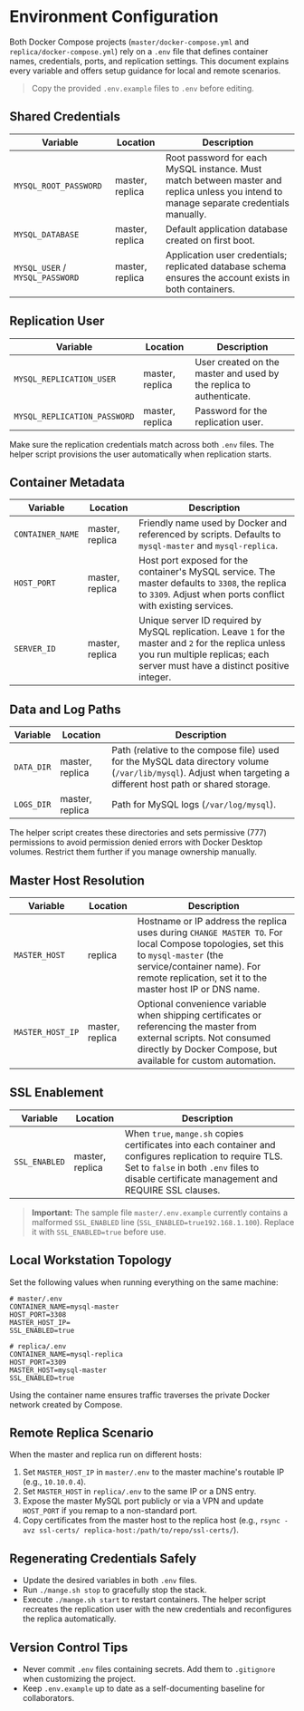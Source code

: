 # Environment Configuration

Both Docker Compose projects (`master/docker-compose.yml` and `replica/docker-compose.yml`) rely on a `.env` file that defines container names, credentials, ports, and replication settings. This document explains every variable and offers setup guidance for local and remote scenarios.

> Copy the provided `.env.example` files to `.env` before editing.

## Shared Credentials

| Variable | Location | Description |
| --- | --- | --- |
| `MYSQL_ROOT_PASSWORD` | master, replica | Root password for each MySQL instance. Must match between master and replica unless you intend to manage separate credentials manually. |
| `MYSQL_DATABASE` | master, replica | Default application database created on first boot. |
| `MYSQL_USER` / `MYSQL_PASSWORD` | master, replica | Application user credentials; replicated database schema ensures the account exists in both containers. |

## Replication User

| Variable | Location | Description |
| --- | --- | --- |
| `MYSQL_REPLICATION_USER` | master, replica | User created on the master and used by the replica to authenticate. |
| `MYSQL_REPLICATION_PASSWORD` | master, replica | Password for the replication user. |

Make sure the replication credentials match across both `.env` files. The helper script provisions the user automatically when replication starts.

## Container Metadata

| Variable | Location | Description |
| --- | --- | --- |
| `CONTAINER_NAME` | master, replica | Friendly name used by Docker and referenced by scripts. Defaults to `mysql-master` and `mysql-replica`. |
| `HOST_PORT` | master, replica | Host port exposed for the container's MySQL service. The master defaults to `3308`, the replica to `3309`. Adjust when ports conflict with existing services. |
| `SERVER_ID` | master, replica | Unique server ID required by MySQL replication. Leave `1` for the master and `2` for the replica unless you run multiple replicas; each server must have a distinct positive integer. |

## Data and Log Paths

| Variable | Location | Description |
| --- | --- | --- |
| `DATA_DIR` | master, replica | Path (relative to the compose file) used for the MySQL data directory volume (`/var/lib/mysql`). Adjust when targeting a different host path or shared storage. |
| `LOGS_DIR` | master, replica | Path for MySQL logs (`/var/log/mysql`). |

The helper script creates these directories and sets permissive (777) permissions to avoid permission denied errors with Docker Desktop volumes. Restrict them further if you manage ownership manually.

## Master Host Resolution

| Variable | Location | Description |
| --- | --- | --- |
| `MASTER_HOST` | replica | Hostname or IP address the replica uses during `CHANGE MASTER TO`. For local Compose topologies, set this to `mysql-master` (the service/container name). For remote replication, set it to the master host IP or DNS name. |
| `MASTER_HOST_IP` | master, replica | Optional convenience variable when shipping certificates or referencing the master from external scripts. Not consumed directly by Docker Compose, but available for custom automation. |

## SSL Enablement

| Variable | Location | Description |
| --- | --- | --- |
| `SSL_ENABLED` | master, replica | When `true`, `mange.sh` copies certificates into each container and configures replication to require TLS. Set to `false` in both `.env` files to disable certificate management and REQUIRE SSL clauses. |

> **Important:** The sample file `master/.env.example` currently contains a malformed `SSL_ENABLED` line (`SSL_ENABLED=true192.168.1.100`). Replace it with `SSL_ENABLED=true` before use.

## Local Workstation Topology

Set the following values when running everything on the same machine:

```
# master/.env
CONTAINER_NAME=mysql-master
HOST_PORT=3308
MASTER_HOST_IP=
SSL_ENABLED=true

# replica/.env
CONTAINER_NAME=mysql-replica
HOST_PORT=3309
MASTER_HOST=mysql-master
SSL_ENABLED=true
```

Using the container name ensures traffic traverses the private Docker network created by Compose.

## Remote Replica Scenario

When the master and replica run on different hosts:

1. Set `MASTER_HOST_IP` in `master/.env` to the master machine's routable IP (e.g., `10.10.0.4`).
2. Set `MASTER_HOST` in `replica/.env` to the same IP or a DNS entry.
3. Expose the master MySQL port publicly or via a VPN and update `HOST_PORT` if you remap to a non-standard port.
4. Copy certificates from the master host to the replica host (e.g., `rsync -avz ssl-certs/ replica-host:/path/to/repo/ssl-certs/`).

## Regenerating Credentials Safely

- Update the desired variables in both `.env` files.
- Run `./mange.sh stop` to gracefully stop the stack.
- Execute `./mange.sh start` to restart containers. The helper script recreates the replication user with the new credentials and reconfigures the replica automatically.

## Version Control Tips

- Never commit `.env` files containing secrets. Add them to `.gitignore` when customizing the project.
- Keep `.env.example` up to date as a self-documenting baseline for collaborators.
